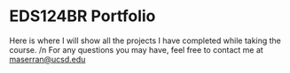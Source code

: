 # EDS124BR Portfolio
Here is where I will show all the projects I have completed while taking the course. /n
For any questions you may have, feel free to contact me at maserran@ucsd.edu
